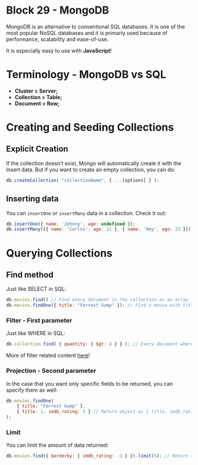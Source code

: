 # Block 29 - MongoDB

MongoDB is an alternative to conventional SQL databases. It is one of the most popular NoSQL databases and it is primarly used because of performance, scalability and ease-of-use.

It is especially easy to use with **JavaScript**!

# Terminology - MongoDB vs SQL

- **Cluster = Server;**
- **Collection = Table;**
- **Document = Row;**

# Creating and Seeding Collections

## Explicit Creation

If the collection doesn’t exist, Mongo will automatically create it with the Insert data. But if you want to create an empty collection, you can do:

```jsx
db.createCollection( "collectionName", { ...[options] } );
```

## Inserting data

You can `insertOne` or `insertMany` data in a collection. Check it out:

```jsx
db.insertOne({ name: 'Johnny', age: undefined });
db.insertMany([{ name: 'Carlos', age: 11 }, { name: 'Amy', age: 23 }]);
```

# Querying Collections

## Find method

Just like SELECT in SQL:

```jsx
db.movies.find() // Find every document in the collection as an array
db.movies.findOne({ title: "Forrest Gump" }); // Find a movie with title = 'Forrest Gump'
```

### Filter - First parameter

Just like WHERE in SQL:

```jsx
db.collection.find( { quantity: { $gt: 4 } } ); // Every document where quantity > 4
```

More of filter related content [here](https://www.mongodb.com/docs/manual/reference/method/db.collection.find/#find-all-documents-in-a-collection)!

### Projection - Second parameter

In the case that you want only specific fields to be returned, you can specify them as well:

```jsx
db.movies.findOne(
	{ title: "Forrest Gump" },
	{ title: 1, imdb_rating: 1 } // Return object as { title, imdb_rating }
);
```

### Limit

You can limit the amount of data returned:

```jsx
db.movies.find({ $orderby: { imdb_rating: -1 } }).limit(5); // Return top 5 imdb_rating movies
```